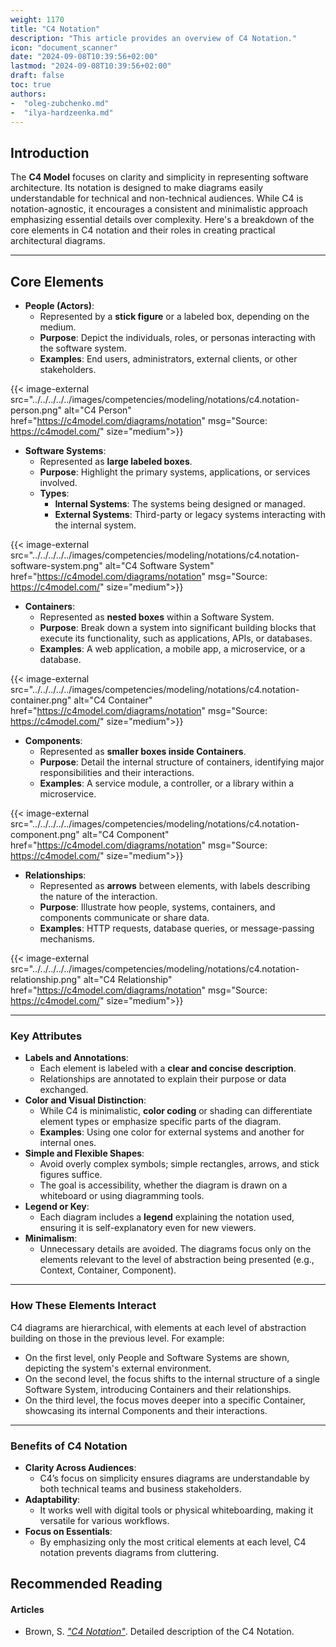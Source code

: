 ```yaml
---
weight: 1170
title: "C4 Notation"
description: "This article provides an overview of C4 Notation."
icon: "document_scanner"
date: "2024-09-08T10:39:56+02:00"
lastmod: "2024-09-08T10:39:56+02:00"
draft: false
toc: true
authors:
-  "oleg-zubchenko.md"
-  "ilya-hardzeenka.md"
---
```

## Introduction

The **C4 Model** focuses on clarity and simplicity in representing software architecture. Its notation is designed to make diagrams easily understandable for technical and non-technical audiences. While C4 is notation-agnostic, it encourages a consistent and minimalistic approach emphasizing essential details over complexity. Here's a breakdown of the core elements in C4 notation and their roles in creating practical architectural diagrams.

---

## Core Elements

* **People (Actors)**:
  * Represented by a **stick figure** or a labeled box, depending on the medium.
  * **Purpose**: Depict the individuals, roles, or personas interacting with the software system.
  * **Examples**: End users, administrators, external clients, or other stakeholders.

{{< image-external src="../../../../../images/competencies/modeling/notations/c4.notation-person.png" alt="C4 Person" href="https://c4model.com/diagrams/notation" msg="Source: https://c4model.com/" size="medium">}}

* **Software Systems**:
  * Represented as **large labeled boxes**.
  * **Purpose**: Highlight the primary systems, applications, or services involved.
  * **Types**:
    * **Internal Systems**: The systems being designed or managed.
    * **External Systems**: Third-party or legacy systems interacting with the internal system.

{{< image-external src="../../../../../images/competencies/modeling/notations/c4.notation-software-system.png" alt="C4 Software System" href="https://c4model.com/diagrams/notation" msg="Source: https://c4model.com/" size="medium">}}

* **Containers**:
  * Represented as **nested boxes** within a Software System.
  * **Purpose**: Break down a system into significant building blocks that execute its functionality, such as applications, APIs, or databases.
  * **Examples**: A web application, a mobile app, a microservice, or a database.

{{< image-external src="../../../../../images/competencies/modeling/notations/c4.notation-container.png" alt="C4 Container" href="https://c4model.com/diagrams/notation" msg="Source: https://c4model.com/" size="medium">}}

* **Components**:
  * Represented as **smaller boxes inside Containers**.
  * **Purpose**: Detail the internal structure of containers, identifying major responsibilities and their interactions.
  * **Examples**: A service module, a controller, or a library within a microservice.

{{< image-external src="../../../../../images/competencies/modeling/notations/c4.notation-component.png" alt="C4 Component" href="https://c4model.com/diagrams/notation" msg="Source: https://c4model.com/" size="medium">}}

* **Relationships**:
  * Represented as **arrows** between elements, with labels describing the nature of the interaction.
  * **Purpose**: Illustrate how people, systems, containers, and components communicate or share data.
  * **Examples**: HTTP requests, database queries, or message-passing mechanisms.

{{< image-external src="../../../../../images/competencies/modeling/notations/c4.notation-relationship.png" alt="C4 Relationship" href="https://c4model.com/diagrams/notation" msg="Source: https://c4model.com/" size="medium">}}

---

### Key Attributes

* **Labels and Annotations**:
  * Each element is labeled with a **clear and concise description**.
  * Relationships are annotated to explain their purpose or data exchanged.
* **Color and Visual Distinction**:
  * While C4 is minimalistic, **color coding** or shading can differentiate element types or emphasize specific parts of the diagram.
  * **Examples**: Using one color for external systems and another for internal ones.
* **Simple and Flexible Shapes**:
  * Avoid overly complex symbols; simple rectangles, arrows, and stick figures suffice.
  * The goal is accessibility, whether the diagram is drawn on a whiteboard or using diagramming tools.
* **Legend or Key**:
  * Each diagram includes a **legend** explaining the notation used, ensuring it is self-explanatory even for new viewers.
* **Minimalism**:
  * Unnecessary details are avoided. The diagrams focus only on the elements relevant to the level of abstraction being presented (e.g., Context, Container, Component).

---

### How These Elements Interact

C4 diagrams are hierarchical, with elements at each level of abstraction building on those in the previous level. For example:

* On the first level, only People and Software Systems are shown, depicting the system's external environment.
* On the second level, the focus shifts to the internal structure of a single Software System, introducing Containers and their relationships.
* On the third level, the focus moves deeper into a specific Container, showcasing its internal Components and their interactions.

---

### Benefits of C4 Notation

* **Clarity Across Audiences**:
  * C4’s focus on simplicity ensures diagrams are understandable by both technical teams and business stakeholders.
* **Adaptability**:
  * It works well with digital tools or physical whiteboarding, making it versatile for various workflows.
* **Focus on Essentials**:
  * By emphasizing only the most critical elements at each level, C4 notation prevents diagrams from cluttering.

## Recommended Reading

#### Articles

* Brown, S. *["C4 Notation"](https://c4model.com/diagrams/notation)*.
  Detailed description of the C4 Notation.
